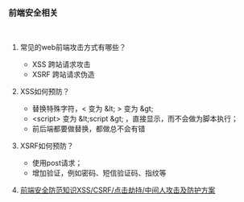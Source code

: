 ### 前端安全相关

​	

1. 常见的web前端攻击方式有哪些？

   - XSS 跨站请求攻击
   - XSRF 跨站请求伪造
2. XSS如何预防？
   - 替换特殊字符，< 变为 \&lt; > 变为 \&gt;
   - \<script> 变为  \&lt;script \&gt; ，直接显示，而不会做为脚本执行；
   - 前后端都要做替换，都做总不会有错
3. XSRF如何预防？
   - 使用post请求；
   - 增加验证，例如密码、短信验证码、指纹等
4. [前端安全防范知识XSS/CSRF/点击劫持/中间人攻击及防护方案](https://www.codenong.com/j5df4af70e51d45583c1/)


